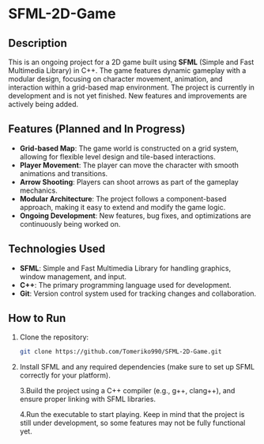 # SFML-2D-Game

## Description

This is an ongoing project for a 2D game built using **SFML** (Simple and Fast Multimedia Library) in C++. The game features dynamic gameplay with a modular design, focusing on character movement, animation, and interaction within a grid-based map environment. The project is currently in development and is not yet finished. New features and improvements are actively being added.

## Features (Planned and In Progress)

- **Grid-based Map**: The game world is constructed on a grid system, allowing for flexible level design and tile-based interactions.
- **Player Movement**: The player can move the character with smooth animations and transitions.
- **Arrow Shooting**: Players can shoot arrows as part of the gameplay mechanics.
- **Modular Architecture**: The project follows a component-based approach, making it easy to extend and modify the game logic.
- **Ongoing Development**: New features, bug fixes, and optimizations are continuously being worked on.

## Technologies Used

- **SFML**: Simple and Fast Multimedia Library for handling graphics, window management, and input.
- **C++**: The primary programming language used for development.
- **Git**: Version control system used for tracking changes and collaboration.

## How to Run

1. Clone the repository:
   ```bash
   git clone https://github.com/Tomeriko990/SFML-2D-Game.git
2. Install SFML and any required dependencies (make sure to set up SFML correctly for your platform).

   3.Build the project using a C++ compiler (e.g., g++, clang++), and ensure proper linking with SFML libraries.

   4.Run the executable to start playing. Keep in mind that the project is still under development, so some features may not be fully functional yet.
